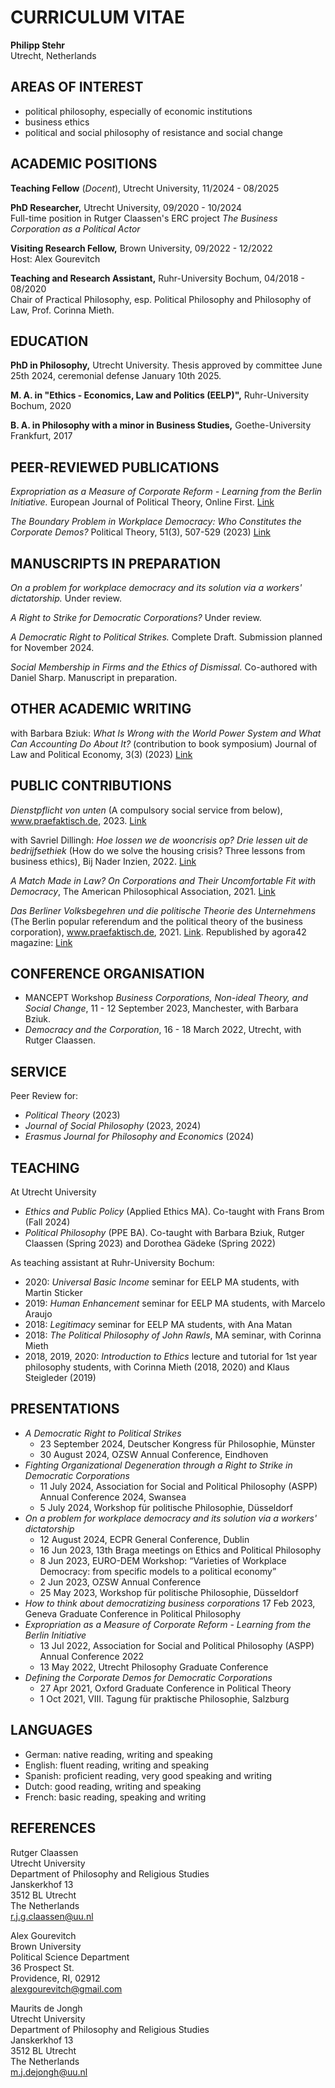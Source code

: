 # CURRICULUM VITAE
**Philipp Stehr**  
Utrecht, Netherlands  

## AREAS OF INTEREST
- political philosophy, especially of economic institutions
- business ethics
- political and social philosophy of resistance and social change

## ACADEMIC POSITIONS

**Teaching Fellow** (*Docent*), Utrecht University, 11/2024 - 08/2025

**PhD Researcher,** Utrecht University, 09/2020 - 10/2024  
Full-time position in Rutger Claassen's ERC project *The Business Corporation as a Political Actor*

**Visiting Research Fellow,** Brown University, 09/2022 - 12/2022  
Host: Alex Gourevitch

**Teaching and Research Assistant,** Ruhr-University Bochum, 04/2018 - 08/2020  
Chair of Practical Philosophy, esp. Political Philosophy and Philosophy of Law, Prof. Corinna Mieth.    

## EDUCATION

**PhD in Philosophy,** Utrecht University. Thesis approved by committee June 25th 2024, ceremonial defense January 10th 2025.  

**M. A. in "Ethics - Economics, Law and Politics (EELP)",** Ruhr-University Bochum, 2020

**B. A. in Philosophy with a minor in Business Studies,** Goethe-University Frankfurt, 2017

## PEER-REVIEWED PUBLICATIONS

*Expropriation as a Measure of Corporate Reform - Learning from the Berlin Initiative.* European Journal of Political Theory, Online First. [Link](https://journals.sagepub.com/doi/10.1177/14748851231197799)

*The Boundary Problem in Workplace Democracy: Who Constitutes the Corporate Demos?* Political Theory, 51(3), 507-529 (2023) [Link](https://doi.org/10.1177/00905917221131821)

## MANUSCRIPTS IN PREPARATION

*On a problem for workplace democracy and its solution via a workers' dictatorship.* Under review.

*A Right to Strike for Democratic Corporations?* Under review.

*A Democratic Right to Political Strikes.* Complete Draft. Submission planned for November 2024.

*Social Membership in Firms and the Ethics of Dismissal.* Co-authored with Daniel Sharp. Manuscript in preparation.

## OTHER ACADEMIC WRITING

with Barbara Bziuk: *What Is Wrong with the World Power System and What Can Accounting Do About It?* (contribution to book symposium) Journal of Law and Political Economy, 3(3) (2023) [Link](https://doi.org/10.5070/LP63361150)

## PUBLIC CONTRIBUTIONS

*Dienstpflicht von unten* (A compulsory social service from below), www.praefaktisch.de, 2023. [Link](https://www.praefaktisch.de/002e/dienstpflicht-von-unten/)

with Savriel Dillingh: *Hoe lossen we de wooncrisis op? Drie lessen uit de bedrijfsethiek* (How do we solve the housing crisis? Three lessons from business ethics), Bij Nader Inzien, 2022. [Link](https://bijnaderinzien.com/2022/02/10/hoe-lossen-we-de-wooncrisis-op/)

*A Match Made in Law? On Corporations and Their Uncomfortable Fit with Democracy*, The American Philosophical Association, 2021. [Link](https://blog.apaonline.org/2021/10/04/a-match-made-in-law-on-corporations-and-their-uncomfortable-fit-with-democracy/)

*Das Berliner Volksbegehren und die politische Theorie des Unternehmens* (The Berlin popular referendum and the political theory of the business corporation), www.praefaktisch.de, 2021. [Link](https://www.praefaktisch.de/002e/das-berliner-volksbegehren-und-die-politische-theorie-des-unternehmens/). Republished by agora42 magazine: [Link](https://agora42.de/das-berliner-volksbegehren-und-die-politische-theorie-des-unternehmens-philipp-stehr/)

## CONFERENCE ORGANISATION

- MANCEPT Workshop *Business Corporations, Non-ideal Theory, and Social Change*, 11 - 12 September 2023, Manchester, with Barbara Bziuk.
- *Democracy and the Corporation*, 16 - 18 March 2022, Utrecht, with Rutger Claassen.

## SERVICE

Peer Review for:
- *Political Theory* (2023)
- *Journal of Social Philosophy* (2023, 2024)
- *Erasmus Journal for Philosophy and Economics* (2024)

## TEACHING

At Utrecht University

- *Ethics and Public Policy* (Applied Ethics MA). Co-taught with Frans Brom (Fall 2024)
- *Political Philosophy* (PPE BA). Co-taught with Barbara Bziuk, Rutger Claassen (Spring 2023) and Dorothea Gädeke (Spring 2022)

As teaching assistant at Ruhr-University Bochum:

- 2020: *Universal Basic Income* seminar for EELP MA students, with Martin Sticker
- 2019: *Human Enhancement* seminar for EELP MA students, with Marcelo Araujo
- 2018: *Legitimacy* seminar for EELP MA students, with Ana Matan
- 2018: *The Political Philosophy of John Rawls*, MA seminar, with Corinna Mieth
- 2018, 2019, 2020: *Introduction to Ethics* lecture and tutorial for 1st year philosophy students, with Corinna Mieth (2018, 2020) and Klaus Steigleder (2019)

## PRESENTATIONS

- *A Democratic Right to Political Strikes*
    - 23 September 2024, Deutscher Kongress für Philosophie, Münster
    - 30 August 2024, OZSW Annual Conference, Eindhoven
- *Fighting Organizational Degeneration through a Right to Strike in Democratic Corporations* 
    - 11 July 2024, Association for Social and Political Philosophy (ASPP) Annual Conference 2024, Swansea
    - 5 July 2024, Workshop für politische Philosophie, Düsseldorf
- *On a problem for workplace democracy and its solution via a workers' dictatorship* 
    - 12 August 2024, ECPR General Conference, Dublin
    - 16 Jun 2023, 13th Braga meetings on Ethics and Political Philosophy
    - 8 Jun 2023, EURO-DEM Workshop: “Varieties of Workplace Democracy: from specific models to a political economy”
    - 2 Jun 2023, OZSW Annual Conference
    - 25 May 2023, Workshop für politische Philosophie, Düsseldorf
- *How to think about democratizing business corporations* 17 Feb 2023, Geneva Graduate Conference in Political Philosophy
- *Expropriation as a Measure of Corporate Reform - Learning from the Berlin Initiative* 
    - 13 Jul 2022, Association for Social and Political Philosophy (ASPP) Annual Conference 2022
    -  13 May 2022, Utrecht Philosophy Graduate Conference
- *Defining the Corporate Demos for Democratic Corporations* 
    - 27 Apr 2021, Oxford Graduate Conference in Political Theory
    - 1 Oct 2021, VIII. Tagung für praktische Philosophie, Salzburg

## LANGUAGES

- German: native reading, writing and speaking
- English: fluent reading, writing and speaking
- Spanish: proficient reading, very good speaking and writing
- Dutch: good reading, writing and speaking 
- French: basic reading, speaking and writing

## REFERENCES

Rutger Claassen  
Utrecht University  
Department of Philosophy and Religious Studies  
Janskerkhof 13  
3512 BL Utrecht  
The Netherlands  
r.j.g.claassen@uu.nl

Alex Gourevitch  
Brown University  
Political Science Department  
36 Prospect St.  
Providence, RI, 02912  
alexgourevitch@gmail.com

Maurits de Jongh  
Utrecht University  
Department of Philosophy and Religious Studies  
Janskerkhof 13  
3512 BL Utrecht  
The Netherlands  
m.j.dejongh@uu.nl
